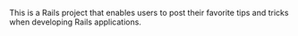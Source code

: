 This is a Rails project that enables users to post their favorite tips and tricks when developing Rails applications.
